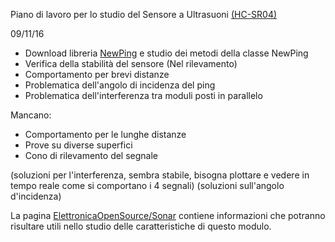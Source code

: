 Piano di lavoro per lo studio del Sensore a Ultrasuoni [(HC-SR04)](http://www.micropik.com/PDF/HCSR04.pdf)

09/11/16
- Download libreria [NewPing](https://bitbucket.org/teckel12/arduino-new-ping/wiki/Home) e studio dei metodi della classe NewPing
- Verifica della stabilità del sensore (Nel rilevamento)
- Comportamento per brevi distanze
- Problematica dell'angolo di incidenza del ping
- Problematica dell'interferenza tra moduli posti in parallelo

Mancano:
- Comportamento per le lunghe distanze
- Prove su diverse superfici
- Cono di rilevamento del segnale

(soluzioni per l'interferenza, sembra stabile, bisogna plottare e vedere in tempo reale come si comportano i 4 segnali)
(soluzioni sull'angolo d'incidenza)

La pagina [ElettronicaOpenSource/Sonar](http://it.emcelettronica.com/realizzazione-di-un-rilevatore-sonar-con-arduino) contiene informazioni che potranno risultare utili nello studio delle caratteristiche di questo modulo.
